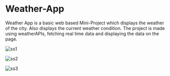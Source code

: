 # Weather-App
Weather App is a basic  web based Mini-Project which displays the weather of the city. Also displays the current weather condition. The project is made using weatherAPIs, fetching real time data and displaying the data on the page. 

![ss1](https://user-images.githubusercontent.com/99490869/189910007-27ce69a8-f517-4367-a4f9-57ba8633fd6b.PNG)


![ss2](https://user-images.githubusercontent.com/99490869/189910015-e310db1c-3c97-4c69-b15a-7acd7c7df163.png)


![ss3](https://user-images.githubusercontent.com/99490869/189910019-120df9e9-f54c-435c-8835-00ad74f845e5.PNG)
